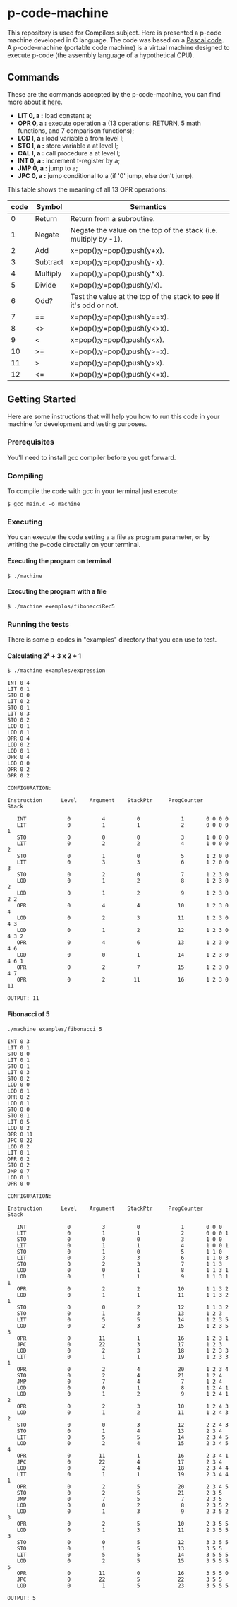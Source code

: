 # p-code-machine
This repository is used for Compilers subject. Here is presented a p-code machine developed in C language. The code was based on a [Pascal code](https://en.wikipedia.org/wiki/P-code_machine). A p-code-machine (portable code machine) is a virtual machine designed to execute p-code (the assembly language of a hypothetical CPU).

## Commands
These are the commands accepted by the p-code-machine, you can find more about it [here](http://blackmesatech.com/2011/12/pl0/pl0.xhtml).
- **LIT 0, a :** load constant a;
- **OPR 0, a :** execute operation a (13 operations: RETURN, 5 math functions, and 7 comparison functions);
- **LOD l, a :** load variable a from level l;
- **STO l, a :** store variable a at level l;
- **CAL l, a :** call procedure a at level l;
- **INT 0, a :** increment t-register by a;
- **JMP 0, a :** jump to a;
- **JPC 0, a :** jump conditional to a (if '0' jump, else don't jump).

This table shows the meaning of all 13 OPR operations:

| code  | Symbol | Semantics |
| --- | --- | --- |
| 0  | Return  | Return from a subroutine.  |
| 1  | Negate  | Negate the value on the top of the stack (i.e. multiply by -1).  |
| 2  | Add  | x=pop();y=pop();push(y+x).  |
| 3  | Subtract  | x=pop();y=pop();push(y-x).  |
| 4  | Multiply  | x=pop();y=pop();push(y*x).  |
| 5  | Divide  | x=pop();y=pop();push(y/x).  |
| 6  | Odd?  | Test the value at the top of the stack to see if it's odd or not.  |
| 7  | == | x=pop();y=pop();push(y==x). |
| 8  | <> | x=pop();y=pop();push(y<>x). |
| 9  | < | x=pop();y=pop();push(y<x). |
| 10  | >= | x=pop();y=pop();push(y>=x). |
| 11  | > | x=pop();y=pop();push(y>x). |
| 12  | <= | x=pop();y=pop();push(y<=x). |

## Getting Started
Here are some instructions that will help you how to run this code in your machine for development and testing purposes.

### Prerequisites
You'll need to install gcc compiler before you get forward.

### Compiling
To compile the code with gcc in your terminal just execute:
```
$ gcc main.c -o machine
```

### Executing
You can execute the code setting a a file as program parameter, or by writing the p-code directally on your terminal.

#### Executing the program on terminal
```
$ ./machine
```

#### Executing the program with a file
```
$ ./machine exemplos/fibonacciRec5
```

### Running the tests
There is some p-codes in "examples" directory that you can use to test.

#### Calculating 2² + 3 x 2 + 1
```
$ ./machine examples/expression

INT 0 4
LIT 0 1
STO 0 0
LIT 0 2
STO 0 1
LIT 0 3
STO 0 2
LOD 0 1
LOD 0 1
OPR 0 4
LOD 0 2
LOD 0 1
OPR 0 4
LOD 0 0
OPR 0 2
OPR 0 2

CONFIGURATION:

Instruction 	 Level    Argument    StackPtr     ProgCounter     Stack

   INT             0          4          0             1 	   0 0 0 0 
   LIT             0          1          1             2 	   0 0 0 0 1 
   STO             0          0          0             3 	   1 0 0 0 
   LIT             0          2          2             4 	   1 0 0 0 2 
   STO             0          1          0             5 	   1 2 0 0 
   LIT             0          3          3             6 	   1 2 0 0 3 
   STO             0          2          0             7 	   1 2 3 0 
   LOD             0          1          2             8 	   1 2 3 0 2 
   LOD             0          1          2             9 	   1 2 3 0 2 2 
   OPR             0          4          4            10 	   1 2 3 0 4 
   LOD             0          2          3            11 	   1 2 3 0 4 3 
   LOD             0          1          2            12 	   1 2 3 0 4 3 2 
   OPR             0          4          6            13 	   1 2 3 0 4 6 
   LOD             0          0          1            14 	   1 2 3 0 4 6 1 
   OPR             0          2          7            15 	   1 2 3 0 4 7 
   OPR             0          2         11            16 	   1 2 3 0 11 

OUTPUT: 11
```

#### Fibonacci of 5
```
./machine examples/fibonacci_5

INT 0 3
LIT 0 1
STO 0 0
LIT 0 1
STO 0 1
LIT 0 3
STO 0 2
LOD 0 0
LOD 0 1
OPR 0 2
LOD 0 1
STO 0 0
STO 0 1
LIT 0 5
LOD 0 2
OPR 0 11
JPC 0 22
LOD 0 2
LIT 0 1
OPR 0 2
STO 0 2
JMP 0 7
LOD 0 1
OPR 0 0

CONFIGURATION:

Instruction 	 Level    Argument    StackPtr     ProgCounter     Stack

   INT             0          3          0             1 	   0 0 0 
   LIT             0          1          1             2 	   0 0 0 1 
   STO             0          0          0             3 	   1 0 0 
   LIT             0          1          1             4 	   1 0 0 1 
   STO             0          1          0             5 	   1 1 0 
   LIT             0          3          3             6 	   1 1 0 3 
   STO             0          2          3             7 	   1 1 3 
   LOD             0          0          1             8 	   1 1 3 1 
   LOD             0          1          1             9 	   1 1 3 1 1 
   OPR             0          2          2            10 	   1 1 3 2 
   LOD             0          1          1            11 	   1 1 3 2 1 
   STO             0          0          2            12 	   1 1 3 2 
   STO             0          1          3            13 	   1 2 3 
   LIT             0          5          5            14 	   1 2 3 5 
   LOD             0          2          3            15 	   1 2 3 5 3 
   OPR             0         11          1            16 	   1 2 3 1 
   JPC             0         22          3            17 	   1 2 3 
   LOD             0          2          3            18 	   1 2 3 3 
   LIT             0          1          1            19 	   1 2 3 3 1 
   OPR             0          2          4            20 	   1 2 3 4 
   STO             0          2          4            21 	   1 2 4 
   JMP             0          7          4             7 	   1 2 4 
   LOD             0          0          1             8 	   1 2 4 1 
   LOD             0          1          2             9 	   1 2 4 1 2 
   OPR             0          2          3            10 	   1 2 4 3 
   LOD             0          1          2            11 	   1 2 4 3 2 
   STO             0          0          3            12 	   2 2 4 3 
   STO             0          1          4            13 	   2 3 4 
   LIT             0          5          5            14 	   2 3 4 5 
   LOD             0          2          4            15 	   2 3 4 5 4 
   OPR             0         11          1            16 	   2 3 4 1 
   JPC             0         22          4            17 	   2 3 4 
   LOD             0          2          4            18 	   2 3 4 4 
   LIT             0          1          1            19 	   2 3 4 4 1 
   OPR             0          2          5            20 	   2 3 4 5 
   STO             0          2          5            21 	   2 3 5 
   JMP             0          7          5             7 	   2 3 5 
   LOD             0          0          2             8 	   2 3 5 2 
   LOD             0          1          3             9 	   2 3 5 2 3 
   OPR             0          2          5            10 	   2 3 5 5 
   LOD             0          1          3            11 	   2 3 5 5 3 
   STO             0          0          5            12 	   3 3 5 5 
   STO             0          1          5            13 	   3 5 5 
   LIT             0          5          5            14 	   3 5 5 5 
   LOD             0          2          5            15 	   3 5 5 5 5 
   OPR             0         11          0            16 	   3 5 5 0 
   JPC             0         22          5            22 	   3 5 5 
   LOD             0          1          5            23 	   3 5 5 5 

OUTPUT: 5
```